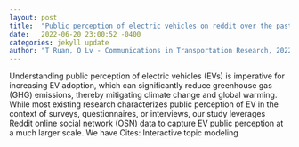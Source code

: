 ```yaml
---
layout: post
title:  "Public perception of electric vehicles on reddit over the past decade"
date:   2022-06-20 23:00:52 -0400
categories: jekyll update
author: "T Ruan, Q Lv - Communications in Transportation Research, 2022"
---
```

Understanding public perception of electric vehicles (EVs) is imperative for increasing EV adoption, which can significantly reduce greenhouse gas (GHG) emissions, thereby mitigating climate change and global warming. While most existing research characterizes public perception of EV in the context of surveys, questionnaires, or interviews, our study leverages Reddit online social network (OSN) data to capture EV public perception at a much larger scale. We have  Cites: Interactive topic modeling
